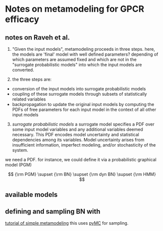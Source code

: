 # Notes on metamodeling for GPCR efficacy


## notes on Raveh et al.

1. "Given the input models", metamodeling proceeds in three steps. 
here, the models are 'final' model with well defined parameters? 
depending of which parameters are assumed fixed and which are not in 
the "surrogate probabilistic models" into which the input models are converted. 

2. the three steps are: 

 - conversion of the input models into surrogate probabilistic models
 - coupling of these surrogate models through subsets of statistically related variables
 - backpropagation to update the original input models by computing the PDFs of 
  free parameters for each input model in the context of all other input models

3. *surrogate probabilistic models* a surrogate model specifies a PDF over some input model variables and any additional variables deemed necessary. This PDF encodes model uncertainty and statistical dependencies among its variables. Model uncertainty arises from insufficient information, imperfect modeling, and/or stochasticity of the system.

we need a PDF. 
for instance, we could define it via a probabilistic graphical model (PGM) 

$$ {\rm PGM}  \supset  {\rm BN} \supset {\rm dyn BN} \supset {\rm HMM} $$




## available models


## defining and sampling BN with 

[tutorial of simple metamodeling](github.com/tanmoy7989/bayesian_metamodeling_tutorial)
this uses [pyMC](https://www.pymc.io/welcome.html) for sampling.


